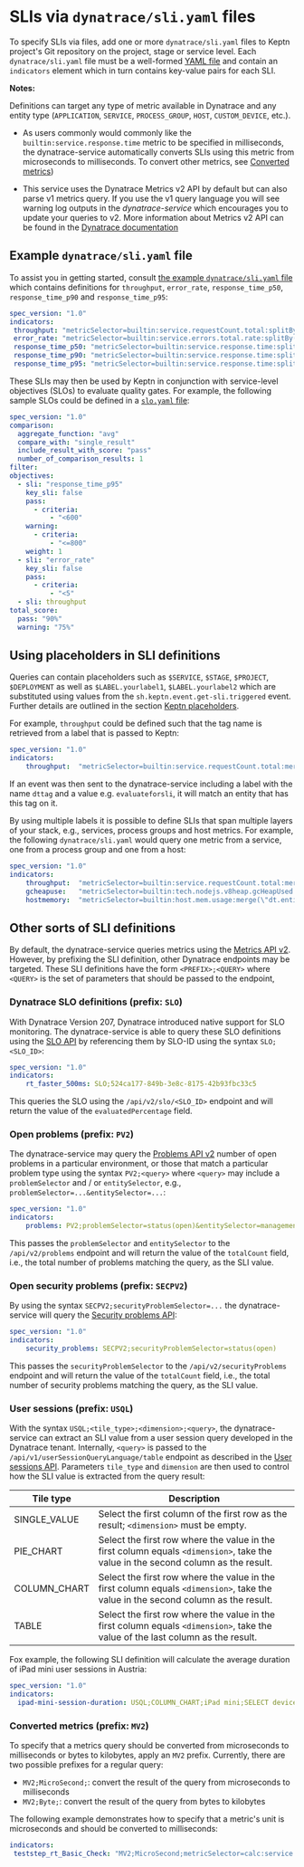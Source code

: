 # SLIs via `dynatrace/sli.yaml` files

To specify SLIs via files, add one or more `dynatrace/sli.yaml` files to Keptn project's Git repository on the project, stage or service level. Each `dynatrace/sli.yaml` file must be a well-formed [YAML file](https://yaml.org/) and contain an `indicators` element which in turn contains key-value pairs for each SLI. 


**Notes:**

Definitions can target any type of metric available in Dynatrace and any entity type (`APPLICATION`, `SERVICE`, `PROCESS_GROUP`, `HOST`, `CUSTOM_DEVICE`, etc.).

- As users commonly would commonly like the `builtin:service.response.time` metric to be specified in milliseconds, the dynatrace-service automatically converts SLIs using this metric from microseconds to milliseconds. To convert other metrics, see [Converted metrics](#converted-metrics-prefix-mv2))

- This service uses the Dynatrace Metrics v2 API by default but can also parse v1 metrics query. If you use the v1 query language you will see warning log outputs in the *dynatrace-service* which encourages you to update your queries to v2. More information about Metrics v2 API can be found in the [Dynatrace documentation](https://www.dynatrace.com/support/help/extend-dynatrace/dynatrace-api/environment-api/metric-v2/)


## Example `dynatrace/sli.yaml` file

To assist you in getting started, consult [the example `dynatrace/sli.yaml` file](assets/sli.yaml) which contains definitions for `throughput`, `error_rate`, `response_time_p50`, `response_time_p90` and `response_time_p95`:

```yaml
spec_version: "1.0"
indicators:
 throughput: "metricSelector=builtin:service.requestCount.total:splitBy():sum&entitySelector=tag(keptn_project:$PROJECT),tag(keptn_stage:$STAGE),tag(keptn_service:$SERVICE),tag(keptn_deployment:$DEPLOYMENT),type(SERVICE)"
 error_rate: "metricSelector=builtin:service.errors.total.rate:splitBy():avg&entitySelector=tag(keptn_project:$PROJECT),tag(keptn_stage:$STAGE),tag(keptn_service:$SERVICE),tag(keptn_deployment:$DEPLOYMENT),type(SERVICE)"
 response_time_p50: "metricSelector=builtin:service.response.time:splitBy():percentile(50)&entitySelector=tag(keptn_project:$PROJECT),tag(keptn_stage:$STAGE),tag(keptn_service:$SERVICE),tag(keptn_deployment:$DEPLOYMENT),type(SERVICE)"
 response_time_p90: "metricSelector=builtin:service.response.time:splitBy():percentile(90)&entitySelector=tag(keptn_project:$PROJECT),tag(keptn_stage:$STAGE),tag(keptn_service:$SERVICE),tag(keptn_deployment:$DEPLOYMENT),type(SERVICE)"
 response_time_p95: "metricSelector=builtin:service.response.time:splitBy():percentile(95)&entitySelector=tag(keptn_project:$PROJECT),tag(keptn_stage:$STAGE),tag(keptn_service:$SERVICE),tag(keptn_deployment:$DEPLOYMENT),type(SERVICE)"
```

These SLIs may then be used by Keptn in conjunction with service-level objectives (SLOs) to evaluate quality gates. For example, the following sample SLOs could be defined in a [`slo.yaml` file](assets/slo.yaml): 

```yaml
spec_version: "1.0"
comparison:
  aggregate_function: "avg"
  compare_with: "single_result"
  include_result_with_score: "pass"
  number_of_comparison_results: 1
filter:
objectives:
  - sli: "response_time_p95"
    key_sli: false
    pass:             
      - criteria:
          - "<600"    
    warning:        
      - criteria:
          - "<=800"
    weight: 1
  - sli: "error_rate"
    key_sli: false
    pass:
      - criteria:
          - "<5"
  - sli: throughput
total_score:
  pass: "90%"
  warning: "75%"
```

## Using placeholders in SLI definitions

Queries can contain placeholders such as `$SERVICE`, `$STAGE`, `$PROJECT`, `$DEPLOYMENT` as well as `$LABEL.yourlabel1`, `$LABEL.yourlabel2` which are substituted using values from the `sh.keptn.event.get-sli.triggered` event. Further details are outlined in the section [Keptn placeholders](keptn-placeholders.md).

For example, `throughput` could be defined such that the tag name is retrieved from a label that is passed to Keptn:

```yaml
spec_version: "1.0"
indicators:
    throughput:  "metricSelector=builtin:service.requestCount.total:merge(\"dt.entity.service\"):sum&entitySelector=tag($LABEL.dttag),type(SERVICE)"
```

If an event was then sent to the dynatrace-service including a label with the name `dttag` and a value e.g. `evaluateforsli`, it will match an entity that has this tag on it.

By using multiple labels it is possible to define SLIs that span multiple layers of your stack, e.g., services, process groups and host metrics. For example, the following `dynatrace/sli.yaml` would query one metric from a service, one from a process group and one from a host:

```yaml
spec_version: "1.0"
indicators:
    throughput:  "metricSelector=builtin:service.requestCount.total:merge(\"dt.entity.service\"):sum&entitySelector=tag($LABEL.dtservicetag),type(SERVICE)"
    gcheapuse:   "metricSelector=builtin:tech.nodejs.v8heap.gcHeapUsed:merge(\"dt.entity.process_group_instance\"):sum&entitySelector=tag($LABEL.dtpgtag),type(PROCESS_GROUP_INSTANCE)"
    hostmemory:  "metricSelector=builtin:host.mem.usage:merge(\"dt.entity.host\"):avg&entitySelector=tag($LABEL.dthosttag),type(HOST)"
```


## Other sorts of SLI definitions

By default, the dynatrace-service queries metrics using the [Metrics API v2](https://www.dynatrace.com/support/help/dynatrace-api/environment-api/metric-v2/). However, by prefixing the SLI definition, other Dynatrace endpoints may be targeted. These SLI definitions have the form `<PREFIX>;<QUERY>` where `<QUERY>` is the set of parameters that should be passed to the endpoint,


### Dynatrace SLO definitions (prefix: `SLO`)

With Dynatrace Version 207, Dynatrace introduced native support for SLO monitoring. The dynatrace-service is able to query these SLO definitions using the [SLO API](https://www.dynatrace.com/support/help/dynatrace-api/environment-api/service-level-objectives/) by referencing them by SLO-ID using the syntax `SLO;<SLO_ID>`:

```yaml
spec_version: "1.0"
indicators:
    rt_faster_500ms: SLO;524ca177-849b-3e8c-8175-42b93fbc33c5
```

This queries the SLO using the `/api/v2/slo/<SLO_ID>` endpoint and will return the value of the `evaluatedPercentage` field.


### Open problems (prefix: `PV2`)

The dynatrace-service may query the [Problems API v2](https://www.dynatrace.com/support/help/dynatrace-api/environment-api/problems-v2/) number of open problems in a particular environment, or those that match a particular problem type using the syntax `PV2;<query>` where `<query>` may include a `problemSelector` and / or `entitySelector`, e.g., `problemSelector=...&entitySelector=...`:

```yaml
spec_version: "1.0"
indicators:
    problems: PV2;problemSelector=status(open)&entitySelector=managementZoneIds(7030365576649815430)
```

This passes the `problemSelector` and `entitySelector` to the `/api/v2/problems` endpoint and will return the value of the `totalCount` field, i.e., the total number of problems matching the query, as the SLI value.


### Open security problems (prefix: `SECPV2`)

By using the syntax `SECPV2;securityProblemSelector=...` the dynatrace-service will query the [Security problems API](https://www.dynatrace.com/support/help/dynatrace-api/environment-api/security-problems/):


```yaml
spec_version: "1.0"
indicators:
    security_problems: SECPV2;securityProblemSelector=status(open)
```

This passes the `securityProblemSelector` to the `/api/v2/securityProblems` endpoint and will return the value of the `totalCount` field, i.e., the total number of security problems matching the query, as the SLI value.


### User sessions (prefix: `USQL`)

With the syntax `USQL;<tile_type>;<dimension>;<query>`, the dynatrace-service can extract an SLI value from a user session query developed in the Dynatrace tenant. Internally, `<query>` is passed to the `/api/v1/userSessionQueryLanguage/table` endpoint as described in the [User sessions API](https://www.dynatrace.com/support/help/dynatrace-api/environment-api/user-sessions). Parameters `tile_type` and `dimension` are then used to control how the SLI value is extracted from the query result:

| Tile type | Description |
|---|---|
| SINGLE_VALUE | Select the first column of the first row as the result; `<dimension>` must be empty. |
| PIE_CHART | Select the first row where the value in the first column equals `<dimension>`, take the value in the second column as the result. |
| COLUMN_CHART | Select the first row where the value in the first column equals `<dimension>`, take the value in the second column as the result. |
| TABLE | Select the first row where the value in the first column equals `<dimension>`, take the value of the last column as the result. |

Fox example, the following SLI definition will calculate the average duration of iPad mini user sessions in Austria:

```yaml
spec_version: "1.0"
indicators:
  ipad-mini-session-duration: USQL;COLUMN_CHART;iPad mini;SELECT device, AVG(duration) FROM usersession WHERE country IN('Austria') GROUP BY device
```


### Converted metrics (prefix: `MV2`)

To specify that a metrics query should be converted from microseconds to milliseconds or bytes to kilobytes, apply an `MV2` prefix. Currently, there are two possible prefixes for a regular query:

- `MV2;MicroSecond;`: convert the result of the query from microseconds to milliseconds
- `MV2;Byte;`: convert the result of the query from bytes to kilobytes

The following example demonstrates how to specify that a metric's unit is microseconds and should be converted to milliseconds:

```yaml
indicators:
 teststep_rt_Basic_Check: "MV2;MicroSecond;metricSelector=calc:service.teststepresponsetime:merge(\"dt.entity.service\"):avg:names:filter(eq(\"Test Step\",\"Basic Check\"))&entitySelector=type(SERVICE)"
```
